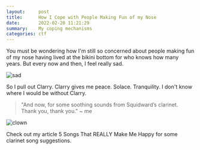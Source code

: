 ```yaml
---
layout:     post
title:      How I Cope with People Making Fun of my Nose
date:       2022-02-20 11:21:29
summary:    My coping mechanisms
categories: ctf
---
```

You must be wondering how I'm still so concerned about people making fun of my nose having lived at the bikini bottom for who knows how many years. But every now and then, I feel really sad.

![sad](https://static.wixstatic.com/media/efb03b_bdee68e1e19e488c83eef058e3fa77f1~mv2.jpg)

So I pull out Clarry. Clarry gives me peace. Solace. Tranquility. I don't know where I would be without Clarry. 

> "And now, for some soothing sounds from Squidward’s clarinet. Thank you, thank you." ~ me

![clown](https://static.wixstatic.com/media/efb03b_25176b87b59b4e10b99c88171140c4f5~mv2.jpg)

Check out my article 5 Songs That REALLY Make Me Happy for some clarinet song suggestions.